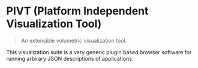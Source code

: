 # PIVT (Platform Independent Visualization Tool)

> An extensible volumetric visualization tool.

This visualization suite is a very generic plugin based browser software
for running arbirary JSON descriptions of applications.

